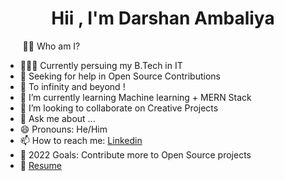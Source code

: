   <h1 align="center">Hii , I'm Darshan Ambaliya</h1>
 <p>  &nbsp &nbsp &nbsp &nbsp👨‍💻 Who am I?</p>
   
- 👨🏻‍🎓 Currently persuing my B.Tech in IT
- 🤝 Seeking for help in Open Source Contributions 
- 🚀 To infinity and beyond !
- 🌱 I’m currently learning Machine learning + MERN Stack
- 👯 I’m looking to collaborate on Creative Projects
- 💬 Ask me about ...
- 😄 Pronouns: He/Him
- 📫 How to reach me: [Linkedin](https://www.linkedin.com/in/darshan-ambaliya-it01/)
- 🥅 2022 Goals: Contribute more to Open Source projects
- 📝 [Resume](https://drive.google.com/file/d/1oOGQDFVLpj8u1vG3SGblghdb97tFW9hs/view?usp=sharing)
